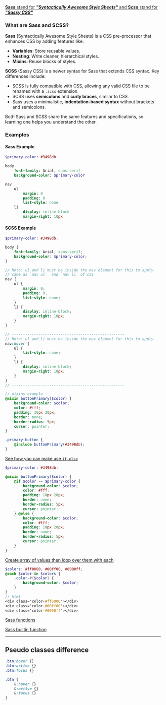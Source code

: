 [**Sass** stand for ***"Syntactically Awesome Style Sheets"*** and **Scss** stand for ***"Sassy CSS"***](https://youtu.be/akDIJa0AP5c?si=Ntrl6pbPjMD9zKMc)

### What are Sass and SCSS?
**Sass** (Syntactically Awesome Style Sheets) is a CSS pre-processor that enhances CSS by adding features like:
- **Variables**: Store reusable values.
- **Nesting**: Write cleaner, hierarchical styles.
- **Mixins**: Reuse blocks of styles.

**SCSS** (Sassy CSS) is a newer syntax for Sass that extends CSS syntax. Key differences include:
- SCSS is fully compatible with CSS, allowing any valid CSS file to be renamed with a `.scss` extension.
- SCSS uses **semicolons** and **curly braces**, similar to CSS.
- Sass uses a minimalistic, **indentation-based syntax** without brackets and semicolons.

Both Sass and SCSS share the same features and specifications, so learning one helps you understand the other.

### Examples

#### Sass Example
```sass
$primary-color: #3498db

body
    font-family: Arial, sans-serif
    background-color: $primary-color

nav
    ul
        margin: 0
        padding: 0
        list-style: none
    li
        display: inline-block
        margin-right: 10px
```

#### SCSS Example
```scss
$primary-color: #3498db;

body {
    font-family: Arial, sans-serif;
    background-color: $primary-color;
}

// Note: ul and li must be inside the nav element for this to apply.
// same as `nav ul`  and `nav li` of css
nav {
    ul {
        margin: 0;
        padding: 0;
        list-style: none;
    }
    li {
        display: inline-block;
        margin-right: 10px;
    }
}

// ---------------------------------------------------
// Note: ul and li must be inside the nav element for this to apply.
nav:hover {
    ul {
        list-style: none;
    }
    li {
        display: inline-block;
        margin-right: 10px;
    }
}
// ---------------------------------------------------

// mixins example
@mixin buttonPrimary($color) {
    background-color: $color;
    color: #fff;
    padding: 10px 20px;
    border: none;
    border-radius: 5px;
    cursor: pointer;
}

.primary-button {
    @include buttonPrimary(#3498db);
}
```

[See how you can make use `if-else`](https://youtu.be/akDIJa0AP5c?si=ePeoTGAP3ohcAbBe&t=97)

```scss
$primary-color: #3498db;

@mixin buttonPrimary($color) {
    @if $color == $primary-color {
        background-color: $color;
        color: #fff;
        padding: 10px 20px;
        border: none;
        border-radius: 5px;
        cursor: pointer;
    } @else {
        background-color: $color;
        color: #fff;
        padding: 10px 20px;
        border: none;
        border-radius: 5px;
        cursor: pointer;
    }
}
```

[Create array of values then loop over them with each ](https://youtu.be/akDIJa0AP5c?si=AsTitJbZs9UBitWO&t=107)
```scss
$colors: #ff0000, #00ff00, #0000ff;
@each $color in $colors {
    .color-#{$color} {
        background-color: $color;
    }
}
// html
<div class="color-#ff0000"></div>
<div class="color-#00ff00"></div>
<div class="color-#0000ff"></div>
```

[Sass functions](https://youtu.be/akDIJa0AP5c?si=jVayagPQKSg8rX64&t=110)

[Sass builtin function](https://youtu.be/akDIJa0AP5c?si=astqHADO1OSE4R6_&t=117)


----
## Pseudo classes difference

```css
.btn:hover {}
.btn:active {}
.btn:focus {}
```

```scss
.btn {
    &:hover {}
    &:active {}
    &:focus {}
}
```